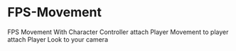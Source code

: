 # FPS-Movement
FPS Movement With Character Controller
attach Player Movement to player
attach Player Look to your camera
